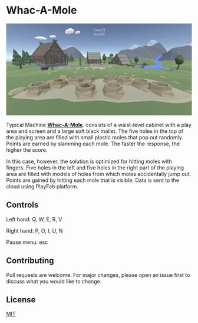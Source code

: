 # Whac-A-Mole 
![alt text](https://github.com/Namazu34/Whac-A-Mole/blob/main/Images/image.png)

Typical Machine **[Whac-A-Mole](https://en.wikipedia.org/wiki/Whac-A-Mole)**.
consists of a waist-level cabinet with a play area and screen and a large soft black mallet. The five holes in the top of the playing area are filled with small plastic moles that pop out randomly. Points are earned by slamming each mole. The faster the response, the higher the score.

In this case, however, the solution is optimized for hitting moles with fingers. Five holes in the left and five holes in the right part of the playing area are filled with models of holes from which moles accidentally jump out. Points are gained by hitting each mole that is visible. Data is sent to the cloud using PlayFab platform. 

## Controls
Left hand: Q, W, E, R, V

Right hand: P, O, I, U, N

Pause menu: esc

## Contributing
Pull requests are welcome. For major changes, please open an issue first to discuss what you would like to change.

## License
[MIT](https://choosealicense.com/licenses/mit/)